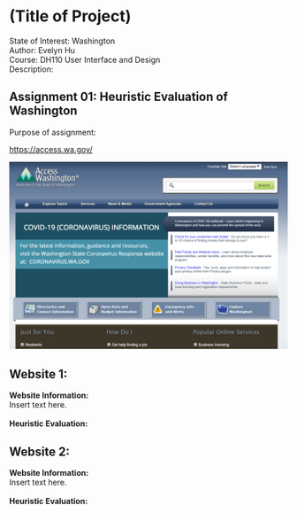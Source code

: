 # (Title of Project)
State of Interest: Washington  
Author: Evelyn Hu  
Course: DH110 User Interface and Design  
Description: 

## Assignment 01: Heuristic Evaluation of Washington
Purpose of assignment:

https://access.wa.gov/

![Screenshot of Washington Government Website](discoverWashingtonWebsite.PNG)

## Website 1:
**Website Information:** <br>
Insert text here.
<br><br>
**Heuristic Evaluation:** <br>

## Website 2:
**Website Information:** <br>
Insert text here.
<br><br>
**Heuristic Evaluation:** <br>
